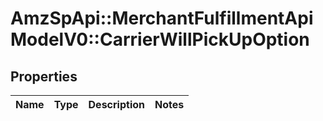 # AmzSpApi::MerchantFulfillmentApiModelV0::CarrierWillPickUpOption

## Properties
Name | Type | Description | Notes
------------ | ------------- | ------------- | -------------


